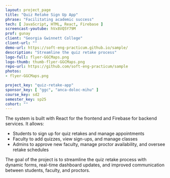 ```yaml
---
layout: project_page
title: "Quiz Retake Sign Up App"
phrase: "Facilitating academic success"
tech: [ JavaScript, HTML, React, Firebase ]
screencast-youtube: hVx8VQ5Y79M
prof: gunay
client: "Georgia Gwinnett College"
client-url: ""
demo-url: https://soft-eng-practicum.github.io/sample/
description: "Streamline the quiz retake process"
logo-full: flyer-GGCMaps.png
logo-thumb: thumb-flyer-GGCMaps.png
repo-url: https://github.com/soft-eng-practicum/sample
photos:
- flyer-GGCMaps.png

project_key: "quiz-retake-app"
sponsor_key: [ "ggc", "anca-doloc-mihu" ]
course_key: sd2
semester_key: sp25
cohort: ""
---
```


The system is built with React for the frontend and Firebase for backend services. It allows:

- Students to sign up for quiz retakes and manage appointments
- Faculty to add quizzes, view sign-ups, and manage classes
- Admins to approve new faculty, manage proctor availability, and oversee retake schedules

The goal of the project is to streamline the quiz retake process with dynamic forms, real-time dashboard updates, and improved communication between students, faculty, and proctors.

<!-- lightgallery -->
<script src="https://code.jquery.com/jquery-2.2.4.min.js"></script>
<script src="https://cdn.jsdelivr.net/lightgallery/1.3.7/js/lightgallery.min.js">
</script>
<script src="https://cdn.jsdelivr.net/g/lg-zoom"></script>

<script type="text/javascript">

    $(document).ready(function() {

        $("body").lightGallery({

            zoom: true,
            selector: 'a#lightgallery',
            selectWithin: 'body'

        });

    });

</script>

[ggc]: http://www.ggc.edu
[gunay-ggc]: http://www.ggc.edu/about-ggc/directory/cengiz-gunay
[doloc-ggc]: http://www.ggc.edu/about-ggc/directory/anca-doloc-mihu
